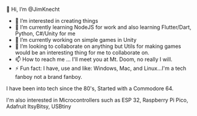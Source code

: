 👋 Hi, I’m @JimKnecht

- 👀 I’m interested in creating things
- 🌱 I’m currently learning NodeJS for work and also learning Flutter/Dart, Python, C#/Unity for me
- 🔭 I’m currently working on simple games in Unity
- 👯 I’m looking to collaborate on anything but Utils for making games would be an interesting thing for me to collaborate on.
- 📫 How to reach me ... I'll meet you at Mt. Doom, no really I will.
- ⚡ Fun fact: I have, use and like: Windows, Mac, and Linux...I'm a tech fanboy not a brand fanboy.

I have been into tech since the 80's, Started with a Commodore 64. 

I'm also interested in Microcontrollers such as ESP 32, Raspberry Pi Pico, Adafruit ItsyBitsy, USBtiny

<!--Programming languages I use to know but barely remember now: Pearl,  PHP 5, MS Basic, Qbasic

Programming languages I use to know and mostly remember now: 6502 Assembly, Visual Basic 5 (pre dot net), Html/CSS

Some other devices I have or still have:
- Commodore 128, TI99 4A
- IBM 386 w/ Dos, 486dx4 100MHz, various self built pentiums
- Apple PPC Mac Mini, Intel Mac Mini, Macbook Pro 17 inch
- Apple iPad original, seveal minis, 2019 iPad Pro, several iPhones
- Several models of Raspberry Pi
- Microcontrollers such as ESP 32, Raspberry Pi Pico, Adafruit ItsyBitsy, USBtiny
- Atari 2600, Intellivision, NES, SNES, N Wii, N DS, Sega Genesis, PSP, PS 1-4, All XBoxes
-->
